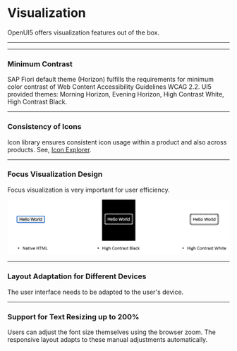 <!-- loiob3799f08e8da4af48232fe10af22feff -->

# Visualization

OpenUI5 offers visualization features out of the box.

***

***

### Minimum Contrast

SAP Fiori default theme \(Horizon\) fulfills the requirements for minimum color contrast of Web Content Accessibility Guidelines WCAG 2.2. UI5 provided themes: Morning Horizon, Evening Horizon, High Contrast White, High Contrast Black.

***

### Consistency of Icons

Icon library ensures consistent icon usage within a product and also across products.​ See, [Icon Explorer](https://ui5.sap.com/test-resources/sap/m/demokit/iconExplorer/webapp/index.html).

***

### Focus Visualization Design

Focus visualization is very important for user efficiency.​

![](images/loiof04ef120bcc8407b8985f35a696b76ff_LowRes.png)

***

### Layout Adaptation for Different Devices

The user interface needs to be adapted to the user's device.

***

### Support for Text Resizing up to 200%

Users can adjust the font size themselves using the browser zoom. The responsive layout adapts to these manual adjustments automatically.

